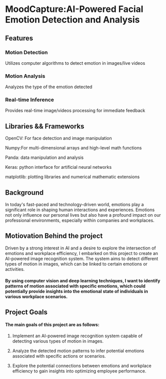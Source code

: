 # MoodCapture:AI-Powered Facial Emotion Detection and Analysis

## Features
### Motion Detection
Utilizes computer algorithms to detect emotion in images/live videos
### Motion Analysis
Analyzes the type of the emotion detected
### Real-time Inference
Provides real-time image/videos processing for immediate feedback
## Libraries && Frameworks
OpenCV: For face detection and image manipulation 

Numpy:For multi-dimensional arrays and high-level math functions

Panda: data manipulation and analysis

Keras: python interface for artificial neural networks

matplotlib: plotting libraries and numerical mathematic extensions

## Background

In today's fast-paced and technology-driven world, emotions play a significant role in shaping human interactions and experiences. Emotions not only influence our personal lives but also have a profound impact on our professional environments, especially within companies and workplaces. 

## Motiovation Behind the project

Driven by a strong interest in AI and a desire to explore the intersection of emotions and workplace efficiency, I embarked on this project to create an AI-powered image recognition system. The system aims to detect different types of motion in images, which can be linked to certain emotions or activities. 

#### By using computer vision and deep learning techniques, I want to identify patterns of motion associated with specific emotions, which could potentially provide insights into the emotional state of individuals in various workplace scenarios.

## Project Goals

#### The main goals of this project are as follows:

1. Implement an AI-powered image recognition system capable of detecting various types of motion in images.
  
2. Analyze the detected motion patterns to infer potential emotions associated with specific actions or scenarios.

3. Explore the potential connections between emotions and workplace efficiency to gain insights into optimizing employee performance.






